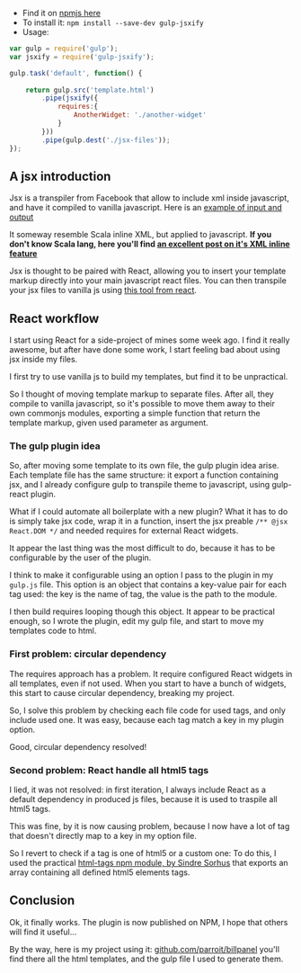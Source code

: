 * Find it on [npmjs here](https://www.npmjs.org/package/gulp-jsxify)
* To install it: `npm install --save-dev gulp-jsxify`
* Usage: 


```js
var gulp = require('gulp');
var jsxify = require('gulp-jsxify');

gulp.task('default', function() {
    
    return gulp.src('template.html')
        .pipe(jsxify({
            requires:{
                AnotherWidget: './another-widget'
            }
        }))
        .pipe(gulp.dest('./jsx-files'));
});
```



## A jsx introduction

Jsx is a transpiler from Facebook that allow to include xml inside javascript, and have it compiled
to vanilla javascript. Here is an [example of input and output](http://facebook.github.io/react/jsx-compiler.html)

It someway resemble Scala inline XML, but applied to javascript.
__If you don't know Scala lang, here you'll find [an excellent post on it's XML inline feature](http://www.eishay.com/2009/05/scala-and-xml-part-1.html)__

Jsx is thought to be paired with React, allowing you to insert your template markup directly into your
main javascript react files. You can then transpile your jsx files to vanilla js 
using [this tool from react](http://fb.me/JSXTransformer-0.10.0.js).

## React workflow

I start using React for a side-project of mines some week ago. 
I find it really awesome, but after have done some work, I start feeling
bad about using jsx inside my files.

I first try to use vanilla js to build my templates, but find it to be unpractical.

So I thought of moving template markup to separate files.
After all, they compile to vanilla javascript, so it's possible to move them away to their
own commonjs modules, exporting a simple function that return the template markup,
given used parameter as argument.

### The gulp plugin idea

So, after moving some template to its own file, the gulp plugin idea arise.
Each template file has the same structure: it export a function containing jsx,
and I already configure gulp to transpile theme to javascript, using gulp-react plugin.

What if I could automate all boilerplate with a new plugin? What it has to do
is simply take jsx code, wrap it in a function, insert the jsx preable `/** @jsx React.DOM */`
and needed requires for external React widgets.

It appear the last thing was the most difficult to do, because it has to be 
configurable by the user of the plugin.

I think to make it configurable using an option I pass to the plugin
in my `gulp.js` file. This option is an object that contains a key-value pair 
for each tag used: the key is the name of tag, the value is the path to the module.

I then build requires looping though this object. It appear to be practical  enough,
so I wrote the plugin, edit my gulp file, and start to move my templates code to 
html.

### First problem: circular dependency

The requires approach has a problem. It require configured React widgets in all
templates, even if not used. When you start to have a bunch of widgets, this start to cause
circular dependency, breaking my project.

So, I solve this problem by checking each file code for used tags, and only include
used one. It was easy, because each tag match a key in my plugin option.

Good, circular dependency resolved!


### Second problem: React handle all html5 tags

I lied, it was not resolved: in first iteration, I always include React as a default 
dependency in produced js files, because it is used to traspile all html5 tags.

This was fine, by it is now causing problem, because I now have a lot of tag that 
doesn't directly map to a key in my option file.

So I revert to check if a tag is one of html5 or a custom one:
To do this, I used the practical [html-tags npm module, by Sindre Sorhus](http://github.com/sindresorhus/html-tags)
that exports an array containing all defined html5 elements tags.

## Conclusion

Ok, it finally works. The plugin is now published on NPM, I hope that others will find it useful...

By the way, here is my project using it: [github.com/parroit/billpanel](https://github.com/parroit/billpanel)
you'll find there all the html templates, and the gulp file I used to generate them.









